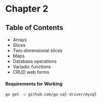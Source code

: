 # Chapter 2 

## Table of Contents
* Arrays
* Slices
* Two-dimensional slices
* Maps
* Database operations
* Variadic functions
* CRUD web forms 
#### Requirements for Working
```bash
go get -u github.com/go-sql-driver/mysql
```
